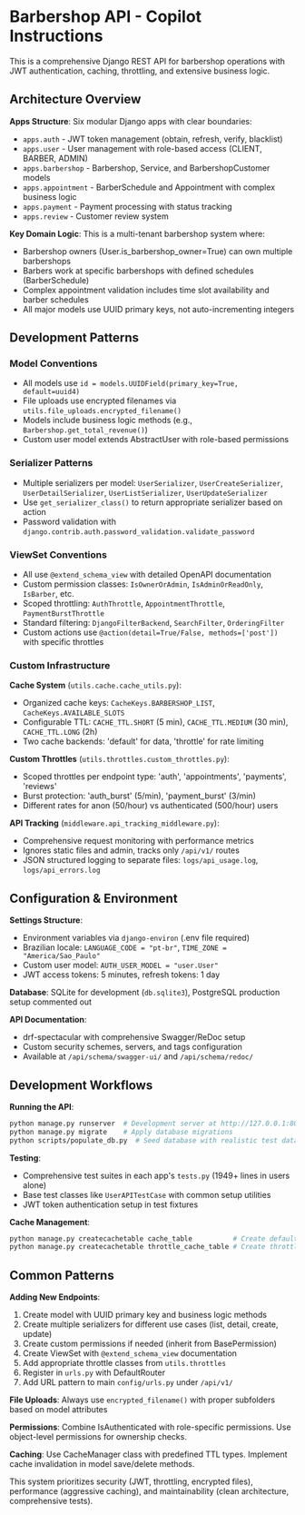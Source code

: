 # Barbershop API - Copilot Instructions

This is a comprehensive Django REST API for barbershop operations with JWT authentication, caching, throttling, and extensive business logic.

## Architecture Overview

**Apps Structure**: Six modular Django apps with clear boundaries:

- `apps.auth` - JWT token management (obtain, refresh, verify, blacklist)
- `apps.user` - User management with role-based access (CLIENT, BARBER, ADMIN)
- `apps.barbershop` - Barbershop, Service, and BarbershopCustomer models
- `apps.appointment` - BarberSchedule and Appointment with complex business logic
- `apps.payment` - Payment processing with status tracking
- `apps.review` - Customer review system

**Key Domain Logic**: This is a multi-tenant barbershop system where:

- Barbershop owners (User.is_barbershop_owner=True) can own multiple barbershops
- Barbers work at specific barbershops with defined schedules (BarberSchedule)
- Complex appointment validation includes time slot availability and barber schedules
- All major models use UUID primary keys, not auto-incrementing integers

## Development Patterns

### Model Conventions

- All models use `id = models.UUIDField(primary_key=True, default=uuid4)`
- File uploads use encrypted filenames via `utils.file_uploads.encrypted_filename()`
- Models include business logic methods (e.g., `Barbershop.get_total_revenue()`)
- Custom user model extends AbstractUser with role-based permissions

### Serializer Patterns

- Multiple serializers per model: `UserSerializer`, `UserCreateSerializer`, `UserDetailSerializer`, `UserListSerializer`, `UserUpdateSerializer`
- Use `get_serializer_class()` to return appropriate serializer based on action
- Password validation with `django.contrib.auth.password_validation.validate_password`

### ViewSet Conventions

- All use `@extend_schema_view` with detailed OpenAPI documentation
- Custom permission classes: `IsOwnerOrAdmin`, `IsAdminOrReadOnly`, `IsBarber`, etc.
- Scoped throttling: `AuthThrottle`, `AppointmentThrottle`, `PaymentBurstThrottle`
- Standard filtering: `DjangoFilterBackend`, `SearchFilter`, `OrderingFilter`
- Custom actions use `@action(detail=True/False, methods=['post'])` with specific throttles

### Custom Infrastructure

**Cache System** (`utils.cache.cache_utils.py`):

- Organized cache keys: `CacheKeys.BARBERSHOP_LIST`, `CacheKeys.AVAILABLE_SLOTS`
- Configurable TTL: `CACHE_TTL.SHORT` (5 min), `CACHE_TTL.MEDIUM` (30 min), `CACHE_TTL.LONG` (2h)
- Two cache backends: 'default' for data, 'throttle' for rate limiting

**Custom Throttles** (`utils.throttles.custom_throttles.py`):

- Scoped throttles per endpoint type: 'auth', 'appointments', 'payments', 'reviews'
- Burst protection: 'auth_burst' (5/min), 'payment_burst' (3/min)
- Different rates for anon (50/hour) vs authenticated (500/hour) users

**API Tracking** (`middleware.api_tracking_middleware.py`):

- Comprehensive request monitoring with performance metrics
- Ignores static files and admin, tracks only `/api/v1/` routes
- JSON structured logging to separate files: `logs/api_usage.log`, `logs/api_errors.log`

## Configuration & Environment

**Settings Structure**:

- Environment variables via `django-environ` (.env file required)
- Brazilian locale: `LANGUAGE_CODE = "pt-br"`, `TIME_ZONE = "America/Sao_Paulo"`
- Custom user model: `AUTH_USER_MODEL = "user.User"`
- JWT access tokens: 5 minutes, refresh tokens: 1 day

**Database**: SQLite for development (`db.sqlite3`), PostgreSQL production setup commented out

**API Documentation**:

- drf-spectacular with comprehensive Swagger/ReDoc setup
- Custom security schemes, servers, and tags configuration
- Available at `/api/schema/swagger-ui/` and `/api/schema/redoc/`

## Development Workflows

**Running the API**:

```bash
python manage.py runserver  # Development server at http://127.0.0.1:8000
python manage.py migrate    # Apply database migrations
python scripts/populate_db.py  # Seed database with realistic test data using Faker
```

**Testing**:

- Comprehensive test suites in each app's `tests.py` (1949+ lines in users alone)
- Base test classes like `UserAPITestCase` with common setup utilities
- JWT token authentication setup in test fixtures

**Cache Management**:

```bash
python manage.py createcachetable cache_table          # Create default cache table
python manage.py createcachetable throttle_cache_table # Create throttle cache table
```

## Common Patterns

**Adding New Endpoints**:

1. Create model with UUID primary key and business logic methods
2. Create multiple serializers for different use cases (list, detail, create, update)
3. Create custom permissions if needed (inherit from BasePermission)
4. Create ViewSet with `@extend_schema_view` documentation
5. Add appropriate throttle classes from `utils.throttles`
6. Register in `urls.py` with DefaultRouter
7. Add URL pattern to main `config/urls.py` under `/api/v1/`

**File Uploads**: Always use `encrypted_filename()` with proper subfolders based on model attributes

**Permissions**: Combine IsAuthenticated with role-specific permissions. Use object-level permissions for ownership checks.

**Caching**: Use CacheManager class with predefined TTL types. Implement cache invalidation in model save/delete methods.

This system prioritizes security (JWT, throttling, encrypted files), performance (aggressive caching), and maintainability (clean architecture, comprehensive tests).
